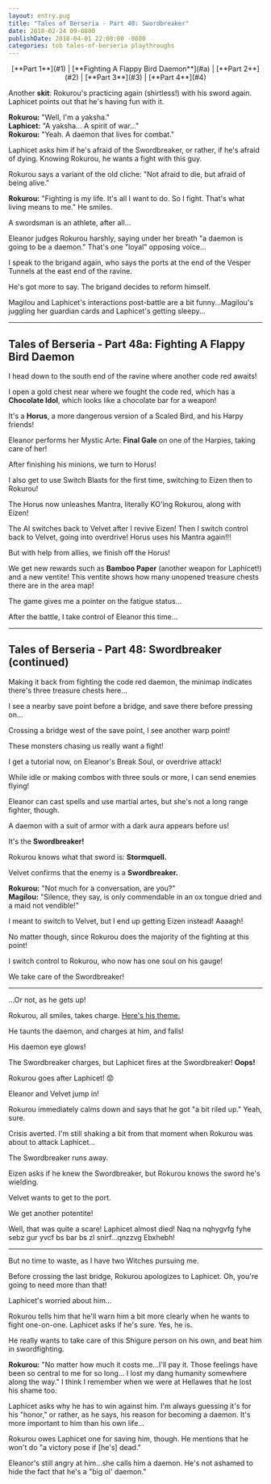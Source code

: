 ```yaml
---
layout: entry.pug
title: "Tales of Berseria - Part 48: Swordbreaker"
date: 2018-02-24 09-0800
publishDate: 2018-04-01 22:00:00 -0800
categories: tob tales-of-berseria playthroughs
---
```


<p style="text-align: center;">[**Part 1**](#1) | [**Fighting A Flappy Bird Daemon**](#a) | [**Part 2**](#2) | [**Part 3**](#3) | [**Part 4**](#4)</p>

<a name="1"></a>

Another **skit**: Rokurou's practicing again (shirtless!) with his sword again. Laphicet points out that he's having fun with it.

**Rokurou:** "Well, I'm a yaksha."<br/>
**Laphicet:** "A yaksha... A spirit of war..."<br/>
**Rokurou:** "Yeah. A daemon that lives for combat."

Laphicet asks him if he's afraid of the Swordbreaker, or rather, if he's afraid of dying. Knowing Rokurou, he wants a fight with this guy.

Rokurou says a variant of the old cliche: "Not afraid to die, but afraid of being alive."

**Rokurou:** "Fighting is my life. It's all I want to do. So I fight. That's what living means to me." He smiles.

A swordsman is an athlete, after all...

Eleanor judges Rokurou harshly, saying under her breath "a daemon is going to be a daemon." That's one "loyal" opposing voice...

I speak to the brigand again, who says the ports at the end of the Vesper Tunnels at the east end of the ravine.

He's got more to say. The brigand decides to reform himself.

Magilou and Laphicet's interactions post-battle are a bit funny...Magilou's juggling her guardian cards and Laphicet's getting sleepy...

<a name="a"></a>

---

<p><h2 class="entry-title">Tales of Berseria - Part 48a: Fighting A Flappy Bird Daemon</h2></p>

I head down to the south end of the ravine where another code red awaits!

I open a gold chest near where we fought the code red, which has a **Chocolate Idol**, which looks like a chocolate bar for a weapon!

It's a **Horus**, a more dangerous version of a Scaled Bird, and his Harpy friends!

Eleanor performs her Mystic Arte: **Final Gale** on one of the Harpies, taking care of her!

After finishing his minions, we turn to Horus!

I also get to use Switch Blasts for the first time, switching to Eizen then to Rokurou!

The Horus now unleashes Mantra, literally KO'ing Rokurou, along with Eizen!

The AI switches back to Velvet after I revive Eizen! Then I switch control back to Velvet, going into overdrive! Horus uses his Mantra again!!!

But with help from allies, we finish off the Horus!

We get new rewards such as **Bamboo Paper** (another weapon for Laphicet!) and a new ventite! This ventite shows how many unopened treasure chests there are in the area map!

The game gives me a pointer on the fatigue status...

After the battle, I take control of Eleanor this time...

<a name="2"></a>

---

<p><h2 class="entry-title">Tales of Berseria - Part 48: Swordbreaker (continued)</h2></p>

Making it back from fighting the code red daemon, the minimap indicates there's three treasure chests here...

I see a nearby save point before a bridge, and save there before pressing on...

Crossing a bridge west of the save point, I see another warp point!

These monsters chasing us really want a fight!

I get a tutorial now, on Eleanor's Break Soul, or overdrive attack!

While idle or making combos with three souls or more, I can send enemies flying!

Eleanor can cast spells and use martial artes, but she's not a long range fighter, though.

A daemon with a suit of armor with a dark aura appears before us!

It's the **Swordbreaker!**

Rokurou knows what that sword is: **Stormquell.**

Velvet confirms that the enemy is a **Swordbreaker.**

**Rokurou:** "Not much for a conversation, are you?"<br/>
**Magilou:** "Silence, they say, is only commendable in an ox tongue dried and a maid not vendible!"

I meant to switch to Velvet, but I end up getting Eizen instead! Aaaagh!

No matter though, since Rokurou does the majority of the fighting at this point!

I switch control to Rokurou, who now has one soul on his gauge!

We take care of the Swordbreaker!

<a name="3"></a>

---

...Or not, as he gets up!

Rokurou, all smiles, takes charge. <a href="https://youtu.be/u8YRAAIPCwM">Here's his theme.</a>

He taunts the daemon, and charges at him, and falls!

His daemon eye glows!

The Swordbreaker charges, but Laphicet fires at the Swordbreaker! **Oops!**

Rokurou goes after Laphicet! :worried:

Eleanor and Velvet jump in!

Rokurou immediately calms down and says that he got "a bit riled up." Yeah, sure.

Crisis averted. I'm still shaking a bit from that moment when Rokurou was about to attack Laphicet...

The Swordbreaker runs away.

Eizen asks if he knew the Swordbreaker, but Rokurou knows the sword he's wielding.

Velvet wants to get to the port.

We get another potentite!

Well, that was quite a scare! Laphicet almost died! Naq na nqhygvfg fyhe sebz gur yvcf bs bar bs zl snirf...qnzzvg Ebxhebh!

<a name="4"></a>

---

But no time to waste, as I have two Witches pursuing me.

Before crossing the last bridge, Rokurou apologizes to Laphicet. Oh, you're going to need more than that! 

Laphicet's worried about him...

Rokurou tells him that he'll warn him a bit more clearly when he wants to fight one-on-one. Laphicet asks if he's sure. Yes, he is.

He really wants to take care of this Shigure person on his own, and beat him in swordfighting.

**Rokurou:** "No matter how much it costs me...I'll pay it. Those feelings have been so central to me for so long... I lost my dang humanity somewhere along the way." I think I remember when we were at Hellawes that he lost his shame too.

Laphicet asks why he has to win against him. I'm always guessing it's for his "honor," or rather, as he says, his reason for becoming a daemon. It's more important to him than his own life...

Rokurou owes Laphicet one for saving him, though. He mentions that he won't do "a victory pose if [he's] dead."

Eleanor's still angry at him...she calls him a daemon. He's not ashamed to hide the fact that he's a "big ol' daemon."